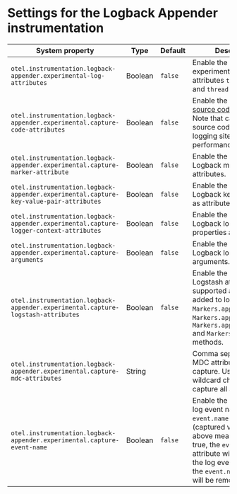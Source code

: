 # Settings for the Logback Appender instrumentation

| System property                                                                        | Type    | Default | Description                                                                                                                                                                                                                               |
|----------------------------------------------------------------------------------------|---------|---------|-------------------------------------------------------------------------------------------------------------------------------------------------------------------------------------------------------------------------------------------|
| `otel.instrumentation.logback-appender.experimental-log-attributes`                    | Boolean | `false` | Enable the capture of experimental log attributes `thread.name` and `thread.id`.                                                                                                                                                          |
| `otel.instrumentation.logback-appender.experimental.capture-code-attributes`           | Boolean | `false` | Enable the capture of [source code attributes]. Note that capturing source code attributes at logging sites might add a performance overhead.                                                                                             |
| `otel.instrumentation.logback-appender.experimental.capture-marker-attribute`          | Boolean | `false` | Enable the capture of Logback markers as attributes.                                                                                                                                                                                      |
| `otel.instrumentation.logback-appender.experimental.capture-key-value-pair-attributes` | Boolean | `false` | Enable the capture of Logback key value pairs as attributes.                                                                                                                                                                              |
| `otel.instrumentation.logback-appender.experimental.capture-logger-context-attributes` | Boolean | `false` | Enable the capture of Logback logger context properties as attributes.                                                                                                                                                                    |
| `otel.instrumentation.logback-appender.experimental.capture-arguments`                 | Boolean | `false` | Enable the capture of Logback logger arguments.                                                                                                                                                                                           |
| `otel.instrumentation.logback-appender.experimental.capture-logstash-attributes`       | Boolean | `false` | Enable the capture of Logstash attributes, supported are those added to logs via `Markers.append()`, `Markers.appendEntries()`, `Markers.appendArray()` and `Markers.appendRaw()` methods.                                                |
| `otel.instrumentation.logback-appender.experimental.capture-mdc-attributes`            | String  |         | Comma separated list of MDC attributes to capture. Use the wildcard character `*` to capture all attributes.                                                                                                                              |
| `otel.instrumentation.logback-appender.experimental.capture-event-name`                | Boolean | `false` | Enable the capture of the log event name from the `event.name` attribute (captured via one of the above means). When true, the `event.name` attribute will be used as the log event name, and the `event.name` attribute will be removed. |

[source code attributes]: https://github.com/open-telemetry/semantic-conventions/blob/main/docs/general/attributes.md#source-code-attributes
